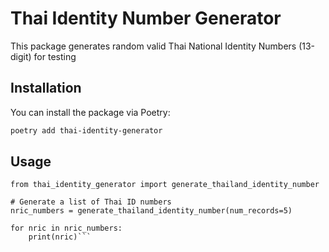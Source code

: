 # Thai Identity Number Generator

This package generates random valid Thai National Identity Numbers (13-digit) for testing

## Installation

You can install the package via Poetry:

```bash
poetry add thai-identity-generator
```

## Usage
```
from thai_identity_generator import generate_thailand_identity_number

# Generate a list of Thai ID numbers
nric_numbers = generate_thailand_identity_number(num_records=5)

for nric in nric_numbers:
    print(nric)```